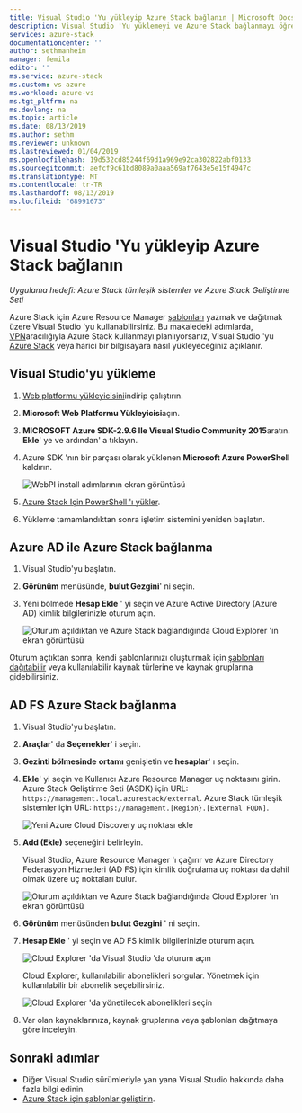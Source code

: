 ```yaml
---
title: Visual Studio 'Yu yükleyip Azure Stack bağlanın | Microsoft Docs
description: Visual Studio 'Yu yüklemeyi ve Azure Stack bağlanmayı öğrenin.
services: azure-stack
documentationcenter: ''
author: sethmanheim
manager: femila
editor: ''
ms.service: azure-stack
ms.custom: vs-azure
ms.workload: azure-vs
ms.tgt_pltfrm: na
ms.devlang: na
ms.topic: article
ms.date: 08/13/2019
ms.author: sethm
ms.reviewer: unknown
ms.lastreviewed: 01/04/2019
ms.openlocfilehash: 19d532cd85244f69d1a969e92ca302822abf0133
ms.sourcegitcommit: aefcf9c61bd8089a0aaa569af7643e5e15f4947c
ms.translationtype: MT
ms.contentlocale: tr-TR
ms.lasthandoff: 08/13/2019
ms.locfileid: "68991673"
---
```

# <a name="install-visual-studio-and-connect-to-azure-stack"></a>Visual Studio 'Yu yükleyip Azure Stack bağlanın

*Uygulama hedefi: Azure Stack tümleşik sistemler ve Azure Stack Geliştirme Seti*

Azure Stack için Azure Resource Manager [şablonları](azure-stack-arm-templates.md) yazmak ve dağıtmak üzere Visual Studio 'yu kullanabilirsiniz. Bu makaledeki adımlarda, [VPN](../asdk/asdk-connect.md#connect-to-azure-stack-using-vpn)aracılığıyla Azure Stack kullanmayı planlıyorsanız, Visual Studio 'yu [Azure Stack](../asdk/asdk-connect.md#connect-to-azure-stack-using-rdp) veya harici bir bilgisayara nasıl yükleyeceğiniz açıklanır.

## <a name="install-visual-studio"></a>Visual Studio'yu yükleme

1. [Web platformu yükleyicisini](https://www.microsoft.com/web/downloads/platform.aspx)indirip çalıştırın.  

2. **Microsoft Web Platformu Yükleyicisi**açın.

3. **MICROSOFT Azure SDK-2.9.6 Ile Visual Studio Community 2015**aratın. **Ekle**' ye ve ardından' a tıklayın.

4. Azure SDK 'nın bir parçası olarak yüklenen **Microsoft Azure PowerShell** kaldırın.

    ![WebPI install adımlarının ekran görüntüsü](./media/azure-stack-install-visual-studio/image1.png)

5. [Azure Stack Için PowerShell 'ı yükler](../operator/azure-stack-powershell-install.md).

6. Yükleme tamamlandıktan sonra işletim sistemini yeniden başlatın.

## <a name="connect-to-azure-stack-with-azure-ad"></a>Azure AD ile Azure Stack bağlanma

1. Visual Studio'yu başlatın.

2. **Görünüm** menüsünde, **bulut Gezgini**' ni seçin.

3. Yeni bölmede **Hesap Ekle** ' yi seçin ve Azure Active Directory (Azure AD) kimlik bilgilerinizle oturum açın.  

    ![Oturum açıldıktan ve Azure Stack bağlandığında Cloud Explorer 'ın ekran görüntüsü](./media/azure-stack-install-visual-studio/image2.png)

Oturum açtıktan sonra, kendi şablonlarınızı oluşturmak için [şablonları dağıtabilir](azure-stack-deploy-template-visual-studio.md) veya kullanılabilir kaynak türlerine ve kaynak gruplarına gidebilirsiniz.  

## <a name="connect-to-azure-stack-with-ad-fs"></a>AD FS Azure Stack bağlanma

1. Visual Studio'yu başlatın.

2. **Araçlar**' da **Seçenekler**' i seçin.

3. **Gezinti bölmesinde** **ortamı** genişletin ve **hesaplar**' ı seçin.

4. **Ekle**' yi seçin ve Kullanıcı Azure Resource Manager uç noktasını girin. Azure Stack Geliştirme Seti (ASDK) için URL: `https://management.local.azurestack/external`.  Azure Stack tümleşik sistemler için URL: `https://management.[Region}.[External FQDN]`.

    ![Yeni Azure Cloud Discovery uç noktası ekle](./media/azure-stack-install-visual-studio/image5.png)

5. **Add (Ekle)** seçeneğini belirleyin.  

    Visual Studio, Azure Resource Manager 'ı çağırır ve Azure Directory Federasyon Hizmetleri (AD FS) için kimlik doğrulama uç noktası da dahil olmak üzere uç noktaları bulur.

    ![Oturum açıldıktan ve Azure Stack bağlandığında Cloud Explorer 'ın ekran görüntüsü](./media/azure-stack-install-visual-studio/image6.png)

6. **Görünüm** menüsünden **bulut Gezgini** ' ni seçin.

7. **Hesap Ekle** ' yi seçin ve AD FS kimlik bilgilerinizle oturum açın.  

    ![Cloud Explorer 'da Visual Studio 'da oturum açın](./media/azure-stack-install-visual-studio/image7.png)

    Cloud Explorer, kullanılabilir abonelikleri sorgular. Yönetmek için kullanılabilir bir abonelik seçebilirsiniz.

    ![Cloud Explorer 'da yönetilecek abonelikleri seçin](./media/azure-stack-install-visual-studio/image8.png)

8. Var olan kaynaklarınıza, kaynak gruplarına veya şablonları dağıtmaya göre inceleyin.

## <a name="next-steps"></a>Sonraki adımlar

- Diğer Visual Studio sürümleriyle yan [](/visualstudio/install/install-visual-studio-versions-side-by-side) yana Visual Studio hakkında daha fazla bilgi edinin.
- [Azure Stack için şablonlar geliştirin](azure-stack-develop-templates.md).

